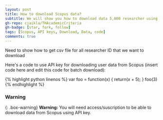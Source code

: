 ```yaml
---
layout: post
title: How to download Scopus data?
subtitle: We will show you how to download data 5,000 researcher using single API key.
gh-repo: cjaikla/THAcademicCriteria
gh-badge: [star, fork, follow]
tags: [Scopus, API keys, Download, Data, code]
comments: true
---
```


Need to show how to get csv file for all researcher ID that we want to download

Here's a code to use API key for downloading user data from Scopus (insert code here and edit this code for batch download):

{% highlight python linenos %}
var foo = function(x) {
  return(x + 5);
}
foo(3)
{% endhighlight %}


### Warning

{: .box-warning}
**Warning:** You will need access/suscription to be able to download data from Scopus using API key.